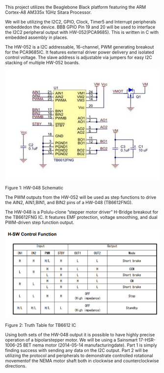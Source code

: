 This project utilizes the Beaglebone Black platform featuring the ARM Cortex-A8 AM335x 1GHz Sitara Processor.  

We will be utilizing the I2C2, GPIO, Clock, Timer5 and Interrupt peripherals embeddedon the device. BBB  GPIO  Pin  19  and  20  will  be  used  to  interface  the  I2C2  peripheral  output  with  HW-052(PCA9685). This is written in C with embedded assembly in places.  

The HW-052 is a I2C addressable, 16-channel, PWM generating breakout for the PCA9685IC. It features external driver power delivery and isolated control voltage. The slave address is adjustable via jumpers for easy I2C stacking of multiple HW-052 boards.

![HW048Schematic](https://github.com/31415pi/ECE372_I2C2_BBB_NEMA_DRIVER/blob/main/Images/229_TB6612FNG%20Dual%20Motor%20Driver%20Carrier%20Schematic.jpg)

Figure 1:  HW-048 Schematic

The  PWM  outputs  from  the  HW-052  will  be  used  as  step  functions  to  drive  the  AIN2,  AIN1,BIN1, and BIN2 pins of a HW-048 (TB6612FNG). 

The HW-048 is a Polulu-clone ”stepper motor driver” H-Bridge  breakout  for  the  TB6612FNG  IC.  It  features  EMF  protection,  voltage  smoothing,  and  dual PWM-driven step function output.

![TruthTable](https://github.com/31415pi/ECE372_I2C2_BBB_NEMA_DRIVER/blob/main/Images/tb66_direction.png)

Figure 2:  Truth Table for TB6612 IC

Using both sets of the HW-048 output it is possible to have highly precise operation of a bipolarstepper motor.  We will be using a Sainsmart 17-HSR-1006-25 BET nema motor (2014-05-14 manufacturingdate). Part 1 is simply finding success with sending any data on the I2C output. Part 2 will be utilizing the protocol and peripherals to demonstrate controlled rotational movementof the NEMA motor shaft both in clockwise and counterclockwise directions.
